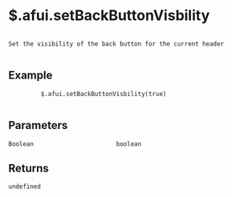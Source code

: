 # $.afui.setBackButtonVisbility

```

Set the visibility of the back button for the current header
         
```

## Example

```
         $.afui.setBackButtonVisbility(true)
         
```


## Parameters

```
Boolean                       boolean

```

## Returns

```
undefined
```

